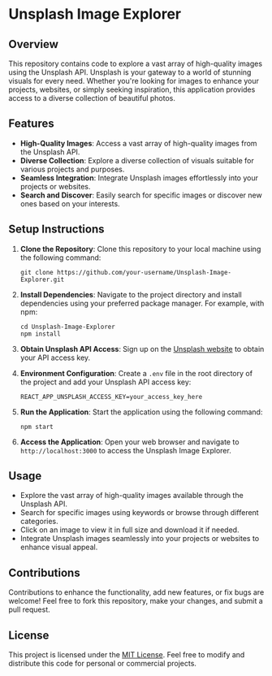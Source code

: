 # Unsplash Image Explorer

## Overview

This repository contains code to explore a vast array of high-quality images using the Unsplash API. Unsplash is your gateway to a world of stunning visuals for every need. Whether you're looking for images to enhance your projects, websites, or simply seeking inspiration, this application provides access to a diverse collection of beautiful photos.

## Features

- **High-Quality Images**: Access a vast array of high-quality images from the Unsplash API.
- **Diverse Collection**: Explore a diverse collection of visuals suitable for various projects and purposes.
- **Seamless Integration**: Integrate Unsplash images effortlessly into your projects or websites.
- **Search and Discover**: Easily search for specific images or discover new ones based on your interests.

## Setup Instructions

1. **Clone the Repository**: Clone this repository to your local machine using the following command:
   ```
   git clone https://github.com/your-username/Unsplash-Image-Explorer.git
   ```

2. **Install Dependencies**: Navigate to the project directory and install dependencies using your preferred package manager. For example, with npm:
   ```
   cd Unsplash-Image-Explorer
   npm install
   ```

3. **Obtain Unsplash API Access**: Sign up on the [Unsplash website](https://unsplash.com/developers) to obtain your API access key.

4. **Environment Configuration**: Create a `.env` file in the root directory of the project and add your Unsplash API access key:
   ```
   REACT_APP_UNSPLASH_ACCESS_KEY=your_access_key_here
   ```

5. **Run the Application**: Start the application using the following command:
   ```
   npm start
   ```

6. **Access the Application**: Open your web browser and navigate to `http://localhost:3000` to access the Unsplash Image Explorer.

## Usage

- Explore the vast array of high-quality images available through the Unsplash API.
- Search for specific images using keywords or browse through different categories.
- Click on an image to view it in full size and download it if needed.
- Integrate Unsplash images seamlessly into your projects or websites to enhance visual appeal.

## Contributions

Contributions to enhance the functionality, add new features, or fix bugs are welcome! Feel free to fork this repository, make your changes, and submit a pull request.

## License

This project is licensed under the [MIT License](LICENSE). Feel free to modify and distribute this code for personal or commercial projects.
